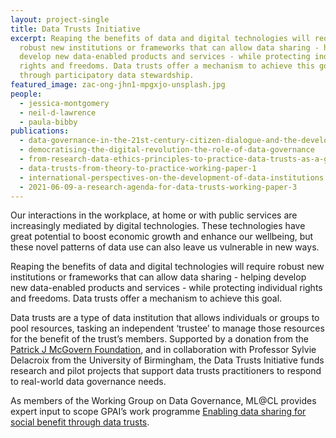 ```yaml
---
layout: project-single
title: Data Trusts Initiative
excerpt: Reaping the benefits of data and digital technologies will require
  robust new institutions or frameworks that can allow data sharing - helping
  develop new data-enabled products and services - while protecting individual
  rights and freedoms. Data trusts offer a mechanism to achieve this goal
  through participatory data stewardship.
featured_image: zac-ong-jhn1-mpgxjo-unsplash.jpg
people:
  - jessica-montgomery
  - neil-d-lawrence
  - paula-bibby
publications:
  - data-governance-in-the-21st-century-citizen-dialogue-and-the-development-of-data-trusts
  - democratising-the-digital-revolution-the-role-of-data-governance
  - from-research-data-ethics-principles-to-practice-data-trusts-as-a-governance-tool
  - data-trusts-from-theory-to-practice-working-paper-1
  - international-perspectives-on-the-development-of-data-institutions
  - 2021-06-09-a-research-agenda-for-data-trusts-working-paper-3
---
```

Our interactions in the workplace, at home or with public services are increasingly mediated by digital technologies. These technologies have great potential to boost economic growth and enhance our wellbeing, but these novel patterns of data use can also leave us vulnerable in new ways. 

Reaping the benefits of data and digital technologies will require robust new institutions or frameworks that can allow data sharing - helping develop new data-enabled products and services - while protecting individual rights and freedoms. Data trusts offer a mechanism to achieve this goal. 

Data trusts are a type of data institution that allows individuals or groups to pool resources, tasking an independent ‘trustee’ to manage those resources for the benefit of the trust’s members. Supported by a donation from the [Patrick J McGovern Foundation](https://www.mcgovern.org), and in collaboration with Professor Sylvie Delacroix from the University of Birmingham, the Data Trusts Initiative funds research and pilot projects that support data trusts practitioners to respond to real-world data governance needs. 

As members of the Working Group on Data Governance, ML@CL provides expert input to scope GPAI’s work programme [Enabling data sharing for social benefit through data trusts](https://gpai.ai/projects/data-governance/data-trusts/).
